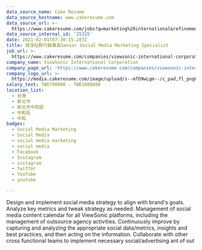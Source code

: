 ```yaml
---
data_source_name: Cake Resume
data_source_hostname: www.cakeresume.com
data_source_url: >-
  https://www.cakeresume.com/jobs?q=marketing%20international&refinementList%5Blang_name%5D%5B0%5D=English&refinementList%5Bsalary_type%5D=per_year&range%5Bsalary_range%5D%5Bmin%5D=1000000
data_source_internal_id: '25315'
date: 2021-02-01T07:30:15.287Z
title: 資深社群行銷專員Senior Social Media Marketing Specialist
job_url: >-
  https://www.cakeresume.com/companies/viewsonic-international-corporation/jobs/senior-social-media-marketing-specialist
company_name: ViewSonic International Corporation
company_page_url: 'https://www.cakeresume.com/companies/viewsonic-international-corporation'
company_logo_url: >-
  https://media.cakeresume.com/image/upload/s--mfD9wLgm--/c_pad,fl_png8,h_200,w_200/v1588058492/auzfyk61ypziemamoszg.png
salary_text: TWD700000 - TWD1000000
location_list:
  - 台灣
  - 新北市
  - 新北市中和區
  - 中和區
  - 中和
badges:
  - Social Media Marketing
  - Social Media
  - social media marketing
  - social media
  - Facebook
  - Instagram
  - instagram
  - twitter
  - YouTube
  - youtube

---
```


Design and implement social media strategy to align with brand's goals. Analyze key metrics and tweak strategy as needed. Management of social media content calendar for all ViewSonic platforms, including the management of outsource agency activities. Continuously improve by capturing and analyzing the appropriate social data/metrics, insights and best practices, and then acting on the information. Collaborate with other cross functional teams to implement necessary social/advertising ant of out